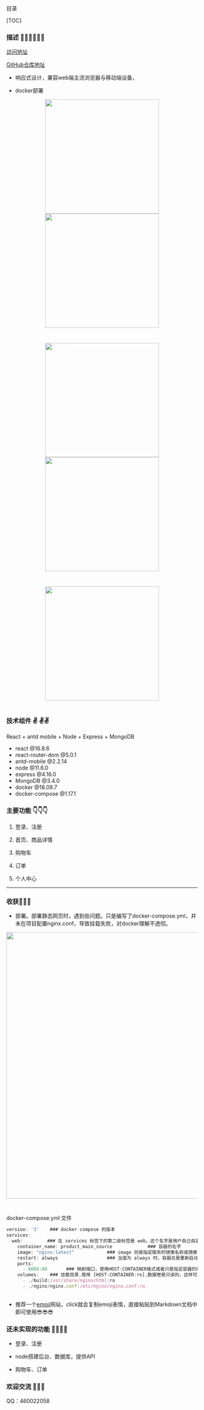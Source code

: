 目录 

[TOC]

### 描述 👩‍💻👩‍💻👩‍💻

[访问地址](http://47.101.189.16:9001/)  

[GitHub仓库地址](https://github.com/Vickysir/micro-mall-build)

- 响应式设计，兼容web端主流浏览器与移动端设备，

-  docker部署

  

<div align=center style="margin-bottom:40px">
    <img src="./img/1.png" width = "300" style="margin-left:20px,margin-right:20px">
    <img src="./img/2.png" width = "300" style="margin-left:20px,margin-right:20px">
</div>
<div align=center style="margin-bottom:40px">
    <img src="./img/3.png" width = "300" style="margin-left:20px,margin-right:20px">
    <img src="./img/4.png" width = "300" style="margin-left:20px,margin-right:20px">
</div>
<div align=center style="margin-bottom:40px">
    <img src="./img/5.png" width = "300" style="margin-left:20px,margin-right:20px">
</div>

### 技术组件 :v: :v::v:

React + antd mobile + Node + Express + MongoDB

- react @16.8.6
- react-router-dom @5.0.1
- antd-mobile @2.2.14
- node @11.6.0
- express @4.16.0
- MongoDB @3.4.0
- docker @18.09.7
- docker-compose @1.17.1





### 主要功能 :point_down::point_down::point_down:
1. 登录、注册

2. 首页、商品详情

3. 购物车

4. 订单

6. 个人中心

   

------





### 收获🤔🤔🤔

- 部署。部署静态网页时，遇到些问题。只是编写了docker-compose.yml，并未在项目配置nginx.conf，导致挂载失败，对docker理解不透彻。

<div align=center style="margin-bottom:40px">
    <img src="./img/6.png" width = "700" style="margin-left:20px,margin-right:20px">
</div>

docker-compose.yml 文件

```javascript
version: '3'    ### docker-compose 的版本
services:
  web:         ### 在 services 标签下的第二级标签是 web，这个名字是用户自己自定义，它就是服务名称。
    container_name: product_main_source             ### 容器的名字
    image: "nginx:latest"            ### image 则是指定服务的镜像名称或镜像 ID ,一般web都用这个镜像
    restart: always                  ### 当值为 always 时，容器总是重新启动
    ports:
      - 8008:80       ### 映射端口，使用HOST:CONTAINER格式或者只是指定容器的端口，宿主机会随机映射端口
    volumes:    ### 挂载目录,使用 [HOST:CONTAINER:ro],数据卷是只读的，这样可以有效保护宿主机的文件系统
      - ./build:/usr/share/nginx/html:ro
      - ./nginx/nginx.conf:/etc/nginx/nginx.conf:ro
      
```

- 推荐一个[emoji](http://emojihomepage.com/)网站，click就会复制emoji表情，直接粘贴到Markdown文档中即可使用😎😎😎





### 还未实现的功能 🖤🙉😱💔

- 登录、注册

- node搭建后台、数据库，提供API

- 购物车、订单

  


### 欢迎交流 🙋🙋🙋

QQ：460022058